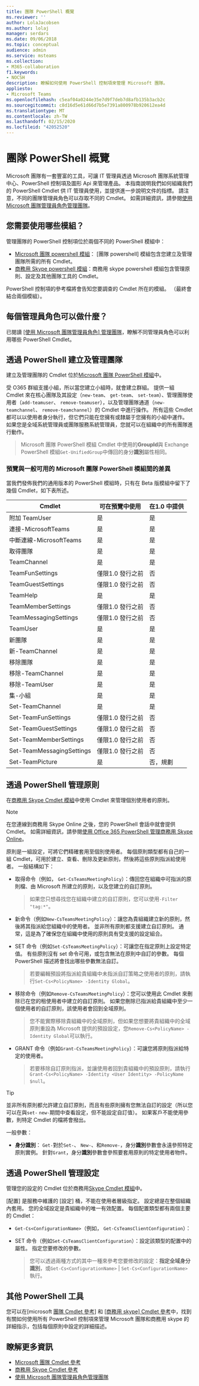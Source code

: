 ```yaml
---
title: 團隊 PowerShell 概覽
ms.reviewer: ''
author: LolaJacobsen
ms.author: lolaj
manager: serdars
ms.date: 09/06/2018
ms.topic: conceptual
audience: admin
ms.service: msteams
ms.collection:
- M365-collaboration
f1.keywords:
- NOCSH
description: 瞭解如何使用 PowerShell 控制項來管理 Microsoft 團隊。
appliesto:
- Microsoft Teams
ms.openlocfilehash: c5eaf04a0244e35e7d9f7deb7d8afb135b3acb2c
ms.sourcegitcommit: c8d16d5e61d66d7b5e7391a800978b920612ea4d
ms.translationtype: MT
ms.contentlocale: zh-TW
ms.lasthandoff: 02/15/2020
ms.locfileid: "42052520"
---
```

# <a name="teams-powershell-overview"></a>團隊 PowerShell 概覽

Microsoft 團隊有一套豐富的工具，可讓 IT 管理員透過 Microsoft 團隊系統管理中心、PowerShell 控制項及圖形 Api 來管理產品。 本指南說明我們如何組織我們的 PowerShell Cmdlet 供 IT 管理員使用，並提供進一步說明文件的指標。 請注意，不同的團隊管理員角色可以存取不同的 Cmdlet。 如需詳細資訊，請參閱[使用 Microsoft 團隊管理員角色管理團隊](using-admin-roles.md)。

## <a name="which-modules-do-you-need-to-use"></a>您需要使用哪些模組？

管理團隊的 PowerShell 控制項位於兩個不同的 PowerShell 模組中： 
- [Microsoft 團隊 powershell 模組](https://www.powershellgallery.com/packages/MicrosoftTeams/)： [團隊 powershell] 模組包含您建立及管理團隊所需的所有 Cmdlet。  
- [商務用 Skype powershell 模組](https://www.microsoft.com/download/details.aspx?id=39366)：商務用 skype powershell 模組包含管理原則、設定及其他團隊工具的 Cmdlet。 

PowerShell 控制項的參考檔將會告知您要調查的 Cmdlet 所在的模組。 （最終會結合兩個模組）。

## <a name="what-can-each-admin-role-do"></a>每個管理員角色可以做什麼？

已閱讀 [[使用 Microsoft 團隊管理員角色] 管理團隊](using-admin-roles.md)，瞭解不同管理員角色可以利用哪些 PowerShell Cmdlet。

## <a name="creating-and-managing-teams-via-powershell"></a>透過 PowerShell 建立及管理團隊

建立及管理團隊的 Cmdlet 位於[Microsoft 團隊 PowerShell 模組](https://www.powershellgallery.com/packages/MicrosoftTeams/)中。 

受 O365 群組支援小組，所以當您建立小組時，就會建立群組。 提供一組 Cmdlet 來在核心團隊及其設定（``new-team``、 ``get-team``、 ``set-team``）、管理團隊使用者（``add-teamuser``、 ``remove-teamuser``），以及管理團隊通道（``new-teamchannel``、 ``remove-teamchannel``）的 Cmdlet 中進行操作。 所有這些 Cmdlet 都可以以使用者身分執行，但它們只能在您擁有或隸屬于您擁有的小組中運作。 如果您是全域系統管理員或團隊服務系統管理員，您就可以在組織中的所有團隊進行動作。

> Microsoft 團隊 PowerShell 模組 Cmdlet 中使用的**GroupId**與 Exchange PowerShell 模組``Get-UnifiedGroup``中傳回的身分**識別**屬性相同。

### <a name="differences-between-preview-and-generally-available-microsoft-teams-powershell-module"></a>預覽與一般可用的 Microsoft 團隊 PowerShell 模組間的差異

當我們發佈我們的通用版本的 PowerShell 模組時，只有在 Beta 版模組中留下了幾個 Cmdlet，如下表所述。

| Cmdlet | 可在預覽中使用 | 在1.0 中提供 |
|------- | -------------------- | ------------------------------ |
| 附加 TeamUser | 是 | 是 |
| 連接-MicrosoftTeams | 是 | 是 |
| 中斷連線-MicrosoftTeams | 是 | 是 |
| 取得團隊 | 是 | 是 |
| TeamChannel | 是 | 是 |
| TeamFunSettings | 僅限1.0 發行之前 | 否 |
| TeamGuestSettings | 僅限1.0 發行之前 | 否 |
| TeamHelp | 是 | 是 |
| TeamMemberSettings | 僅限1.0 發行之前 | 否 |
| TeamMessagingSettings | 僅限1.0 發行之前 | 否 |
| TeamUser | 是 | 是 |
| 新團隊 | 是 | 是 |
| 新-TeamChannel | 是 | 是 |
| 移除團隊 | 是 | 是 |
| 移除-TeamChannel | 是 | 是 |
| 移除-TeamUser | 是 | 是 |
| 集-小組 | 是 | 是 |
| Set-TeamChannel | 是 | 是 |
| Set-TeamFunSettings | 僅限1.0 發行之前 | 否 |
| Set-TeamGuestSettings | 僅限1.0 發行之前 | 否 |
| Set-TeamMemberSettings | 僅限1.0 發行之前 | 否 |
| Set-TeamMessagingSettings | 僅限1.0 發行之前 | 否 |
| Set-TeamPicture | 是 | 否，規劃 |


## <a name="managing-policies-via-powershell"></a>透過 PowerShell 管理原則

在[商務用 Skype Cmdlet 模組](https://www.microsoft.com/download/details.aspx?id=39366)中使用 Cmdlet 來管理個別使用者的原則。

> [!NOTE]
> 在您連線到商務用 Skype Online 之後，您的 PowerShell 會話中就會提供 Cmdlet。 如需詳細資訊，請參閱[使用 Office 365 PowerShell 管理商務用 Skype Online](https://docs.microsoft.com/office365/enterprise/powershell/manage-skype-for-business-online-with-office-365-powershell)。 

原則是一組設定，可將它們精確套用至個別使用者。 每個原則類型都有自己的一組 Cmdlet，可用於建立、查看、刪除及更新原則，然後將這些原則指派給使用者。 一般結構如下：

- 取得命令（例如， ``Get-CsTeamsMeetingPolicy``）：傳回您在組織中可指派的原則檔、由 Microsoft 所建立的原則，以及您建立的自訂原則。
   > 如果您只想尋找您在組織中建立的自訂原則，您可以使用``-Filter "tag:*"``。

- 新命令（例如``New-CsTeamsMeetingPolicy``）：讓您為貴組織建立新的原則，然後將其指派給您組織中的使用者。 並非所有原則都支援建立自訂原則。 通常，這是為了確保您在組織中使用的原則具有受支援的設定組合。

- SET 命令（例如``Set-CsTeamsMeetingPolicy``）：可讓您在指定原則上設定特定值。 有些原則沒有 set 命令可用，或包含無法在原則中自訂的參數。 每個 PowerShell 描述將會找出哪些參數無法自訂。 
   > 若要編輯預設將指派給貴組織中未指派自訂策略之使用者的原則，請執行``Set-Cs<PolicyName> -Identity Global``。

- 移除命令（例如``Remove-CsTeamsMeetingPolicy``）：您可以使用此 Cmdlet 來刪除已在您的租使用者中建立的自訂原則。 如果您刪除已指派給貴組織中至少一個使用者的自訂原則，該使用者會回到全域原則。
   > 您不能實際移除貴組織中的全域原則，但如果您想要將貴組織中的全域原則重設為 Microsoft 提供的預設設定，您``Remove-Cs<PolicyName> -Identity Global``可以執行。

- GRANT 命令（例如``Grant-CsTeamsMeetingPolicy``）：可讓您將原則指派給特定的使用者。
   > 若要移除自訂原則指派，並讓使用者回到貴組織中的預設原則，請執行``Grant-Cs<PolicyName> -Identity <User Identity> -PolicyName $null``。

> [!TIP]
> 並非所有原則都允許建立自訂原則，而且有些原則擁有您無法自訂的設定（所以您可以在與``set-`` ``new-``期間中查看設定，但不能設定自訂值）。 如果客戶不能使用參數，則特定 Cmdlet 的檔將會撥出。

一般參數：

- **身分識別**： ``Get-``對於``Set-``、 ``New-``、和``Remove-``，身分**識別**參數會永遠參照特定原則實例。 針對``Grant``，身分**識別**參數會參照要套用原則的特定使用者物件。

<!--more info here?-->

## <a name="managing-configurations-via-powershell"></a>透過 PowerShell 管理設定

管理您的設定的 Cmdlet 位於商務用[Skype Cmdlet 模組](https://www.microsoft.com/download/details.aspx?id=39366)中。

[配置] 是服務中維護的 [設定] 桶，不能在使用者層級指定。 設定總是在整個組織內套用。 您的全域設定是貴組織中的唯一有效配置。 每個配置類型都有兩個主要的 Cmdlet：

- ``Get-Cs<ConfigurationName>``（例如， ``Get-CsTeamsClientConfiguration``）： 

- SET 命令（例如``Set-CsTeamsClientConfiguration``）：設定該類型的配置中的屬性。 指定您要修改的參數。
   > 您可以透過兩種方式的其中一種來參考您要修改的設定：**指定全域身分識別**，或``Get-Cs<ConfigurationName>``  |  ``Set-Cs<ConfigurationName>``執行。

## <a name="other-powershell-tools"></a>其他 PowerShell 工具

您可以在[microsoft [團隊 Cmdlet 參考](https://docs.microsoft.com/powershell/teams/?view=teams-ps)] 和 [[商務用 skype] Cmdlet 參考](https://docs.microsoft.com/powershell/skype/intro?view=skype-ps)中，找到有關如何使用所有 PowerShell 控制項來管理 Microsoft 團隊和商務用 skype 的詳細指示，包括每個原則中設定的詳細描述。

## <a name="learn-more"></a>瞭解更多資訊

- [Microsoft 團隊 Cmdlet 參考](https://docs.microsoft.com/powershell/teams/?view=teams-ps)
- [商務用 Skype Cmdlet 參考](https://docs.microsoft.com/powershell/skype/intro?view=skype-ps)
- [使用 Microsoft 團隊管理員角色管理團隊](using-admin-roles.md)

